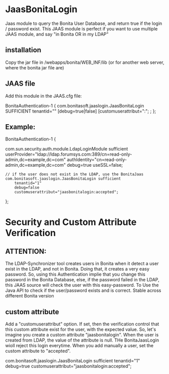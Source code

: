 # JaasBonitaLogin
Jaas module to query the Bonita User Database, and return true if the login / password exist. This JAAS module is perfect if you want to use multiple JAAS module, and say "in Bonita OR in my LDAP"

## installation
Copy the jar file in <tomcat>/webapps/bonita/WEB_INF/lib (or for another web server, where the bonita jar file are)

## JAAS file

Add this module in the JAAS.cfg file:

BonitaAuthentication-1 {
    com.bonitasoft.jaaslogin.JaasBonitaLogin SUFFICIENT
    tenantid="<tenantId>"
    [debug=true|false]
    [customuserattribut="<name>:<value>";
    ;
};


## Example:


BonitaAuthentication-1 {

 com.sun.security.auth.module.LdapLoginModule sufficient
	userProvider="ldap://ldap.forumsys.com:389/cn=read-only-admin,dc=example,dc=com"
	authIdentity="cn=read-only-admin,dc=example,dc=com"
	debug=true
	useSSL=false;
	
		 
	// if the user does not exist in the LDAP, use the BonitaJaas
	com.bonitasoft.jaaslogin.JaasBonitaLogin sufficient
		tenantid="1"
		debug=false
		customuserattribut="jaasbonitalogin:accepted";

 

};



# Security and Custom Attribute Verification
## ATTENTION:
The LDAP-Synchronizer tool creates users in Bonita when it detect a user exist in the LDAP, and not in Bonita. Doing that, it creates a very easy password.
So, using this Authentication implie that you change this password in the Bonita Database, else, if the password failed in the LDAP, this JAAS source will check
the user with this easy-password.
To
Use the Java API to check if the user/password exists and is correct. Stable across different Bonita version

## custom attribute
Add a "customuserattribut" option. If set, then the verification control that this custom attribute exist for the user, with the expected value.
So, let's imagine you create a custom attribute "jaasbonitalogin". When the user is created from LDAP, the value of the attribute is null. THe BonitaJaasLogin wioll reject this login everytime.
When you add manually a user, set the custom attribute to "accepted".


com.bonitasoft.jaaslogin.JaasBonitaLogin sufficient
		tenantid="1"
		debug=true
		customuserattribut="jaasbonitalogin:accepted";

